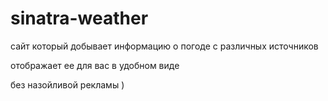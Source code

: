sinatra-weather
=======================

сайт который добывает информацию о погоде с различных источников

отображает ее для вас в удобном виде

без назойливой рекламы )